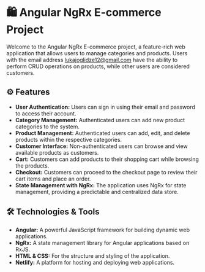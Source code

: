 # 🛍️ Angular NgRx E-commerce Project



Welcome to the Angular NgRx E-commerce project, a feature-rich web application that allows users to manage categories and products. Users with the email address lukajoglidze12@gmail.com have the ability to perform CRUD operations on products, while other users are considered customers.



## ⚙️ Features
- **User Authentication:** Users can sign in using their email and password to access their account.
- **Category Management:** Authenticated users can add new product categories to the system.
- **Product Management:** Authenticated users can add, edit, and delete products within the respective categories.
- **Customer Interface:** Non-authenticated users can browse and view available products as customers.
- **Cart:** Customers can add products to their shopping cart while browsing the products.
- **Checkout:** Customers can proceed to the checkout page to review their cart items and place an order.
- **State Management with NgRx:** The application uses NgRx for state management, providing a predictable and centralized data store.

## 🛠️ Technologies & Tools
- **Angular:** A powerful JavaScript framework for building dynamic web applications.
- **NgRx:** A state management library for Angular applications based on RxJS.
- **HTML & CSS:** For the structure and styling of the application.
- **Netlify:** A platform for hosting and deploying web applications.


